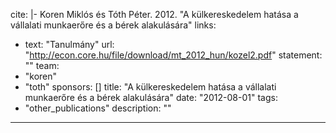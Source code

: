 cite: |-
  Koren Miklós és Tóth Péter. 2012. "A külkereskedelem hatása a vállalati munkaerőre és a bérek alakulására"
links:
  - text: "Tanulmány"
    url: "http://econ.core.hu/file/download/mt_2012_hun/kozel2.pdf"
statement: ""
team:
  - "koren"
  - "toth"
sponsors: []
title: "A külkereskedelem hatása a vállalati munkaerőre és a bérek alakulására"
date: "2012-08-01"
tags:
  - "other_publications"
description: ""

---


